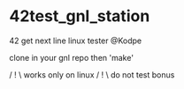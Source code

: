 # 42test_gnl_station
42 get next line linux tester @Kodpe

clone in your gnl repo then 'make'

/ ! \ works only on linux
/ ! \ do not test bonus
